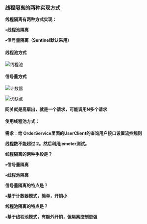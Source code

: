 ### 线程隔离的两种实现方式



**线程隔离有两种方式实现：**

**•线程池隔离**

**•信号量隔离（Sentinel默认采用）**



#### 线程池方式

![线程池](E:\笔记整理\微服务技术\sentinel\图解\线程池.png)







#### 信号量方式

![计数器](E:\笔记整理\微服务技术\sentinel\图解\计数器.png)



![优缺点](E:\笔记整理\微服务技术\sentinel\图解\优缺点.png)



**网关就是高扇出，就是一个请求，可能调用N多个请求**





#### 使用线程池方式：

**需求：给 OrderService里面的UserClient的查询用户接口设置流控规则**

**线程数不能超过 2。然后利用jemeter测试。**



**线程隔离的两种手段是？**

**•信号量隔离**

**•线程池隔离**



**信号量隔离的特点是？**

**•基于计数器模式，简单，开销小**



**线程池隔离的特点是？**

**•基于线程池模式，有额外开销，但隔离控制更强**